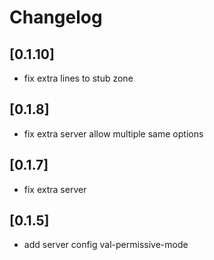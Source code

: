 # Changelog
## [0.1.10]
- fix extra lines to stub zone

## [0.1.8]
- fix extra server allow multiple same options

## [0.1.7]
- fix extra server

## [0.1.5]
- add server config val-permissive-mode
